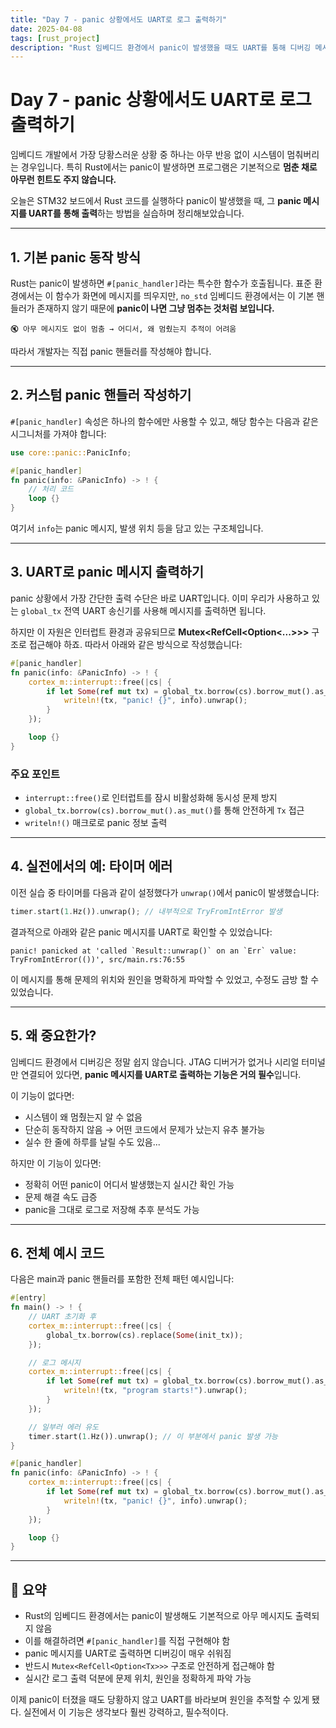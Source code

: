 ```yaml
---
title: "Day 7 - panic 상황에서도 UART로 로그 출력하기"
date: 2025-04-08
tags: [rust_project]
description: "Rust 임베디드 환경에서 panic이 발생했을 때도 UART를 통해 디버깅 메시지를 출력할 수 있는 커스텀 panic 핸들러 설정법을 정리합니다."
---
```


# Day 7 - panic 상황에서도 UART로 로그 출력하기

임베디드 개발에서 가장 당황스러운 상황 중 하나는 아무 반응 없이 시스템이 멈춰버리는 경우입니다. 특히 Rust에서는 panic이 발생하면 프로그램은 기본적으로 **멈춘 채로 아무런 힌트도 주지 않습니다.**

오늘은 STM32 보드에서 Rust 코드를 실행하다 panic이 발생했을 때, 그 **panic 메시지를 UART를 통해 출력**하는 방법을 실습하며 정리해보았습니다.

---

## 1. 기본 panic 동작 방식

Rust는 panic이 발생하면 `#[panic_handler]`라는 특수한 함수가 호출됩니다. 표준 환경에서는 이 함수가 화면에 메시지를 띄우지만, `no_std` 임베디드 환경에서는 이 기본 핸들러가 존재하지 않기 때문에 **panic이 나면 그냥 멈추는 것처럼 보입니다.**

```text
🔇 아무 메시지도 없이 멈춤 → 어디서, 왜 멈췄는지 추적이 어려움
```

따라서 개발자는 직접 panic 핸들러를 작성해야 합니다.

---

## 2. 커스텀 panic 핸들러 작성하기

`#[panic_handler]` 속성은 하나의 함수에만 사용할 수 있고, 해당 함수는 다음과 같은 시그니처를 가져야 합니다:

```rust
use core::panic::PanicInfo;

#[panic_handler]
fn panic(info: &PanicInfo) -> ! {
    // 처리 코드
    loop {}
}
```

여기서 `info`는 panic 메시지, 발생 위치 등을 담고 있는 구조체입니다.

---

## 3. UART로 panic 메시지 출력하기

panic 상황에서 가장 간단한 출력 수단은 바로 UART입니다. 이미 우리가 사용하고 있는 `global_tx` 전역 UART 송신기를 사용해 메시지를 출력하면 됩니다.

하지만 이 자원은 인터럽트 환경과 공유되므로 **Mutex<RefCell<Option<...>>>** 구조로 접근해야 하죠. 따라서 아래와 같은 방식으로 작성했습니다:

```rust
#[panic_handler]
fn panic(info: &PanicInfo) -> ! {
    cortex_m::interrupt::free(|cs| {
        if let Some(ref mut tx) = global_tx.borrow(cs).borrow_mut().as_mut() {
            writeln!(tx, "panic! {}", info).unwrap();
        }
    });

    loop {}
}
```

### 주요 포인트

- `interrupt::free()`로 인터럽트를 잠시 비활성화해 동시성 문제 방지
- `global_tx.borrow(cs).borrow_mut().as_mut()`를 통해 안전하게 `Tx` 접근
- `writeln!()` 매크로로 panic 정보 출력

---

## 4. 실전에서의 예: 타이머 에러

이전 실습 중 타이머를 다음과 같이 설정했다가 `unwrap()`에서 panic이 발생했습니다:

```rust
timer.start(1.Hz()).unwrap(); // 내부적으로 TryFromIntError 발생
```

결과적으로 아래와 같은 panic 메시지를 UART로 확인할 수 있었습니다:

```
panic! panicked at 'called `Result::unwrap()` on an `Err` value: TryFromIntError(())', src/main.rs:76:55
```

이 메시지를 통해 문제의 위치와 원인을 명확하게 파악할 수 있었고, 수정도 금방 할 수 있었습니다.

---

## 5. 왜 중요한가?

임베디드 환경에서 디버깅은 정말 쉽지 않습니다. JTAG 디버거가 없거나 시리얼 터미널만 연결되어 있다면, **panic 메시지를 UART로 출력하는 기능은 거의 필수**입니다.

이 기능이 없다면:

- 시스템이 왜 멈췄는지 알 수 없음
- 단순히 동작하지 않음 → 어떤 코드에서 문제가 났는지 유추 불가능
- 실수 한 줄에 하루를 날릴 수도 있음...

하지만 이 기능이 있다면:

- 정확히 어떤 panic이 어디서 발생했는지 실시간 확인 가능
- 문제 해결 속도 급증
- panic을 그대로 로그로 저장해 추후 분석도 가능

---

## 6. 전체 예시 코드

다음은 main과 panic 핸들러를 포함한 전체 패턴 예시입니다:

```rust
#[entry]
fn main() -> ! {
    // UART 초기화 후
    cortex_m::interrupt::free(|cs| {
        global_tx.borrow(cs).replace(Some(init_tx));
    });

    // 로그 메시지
    cortex_m::interrupt::free(|cs| {
        if let Some(ref mut tx) = global_tx.borrow(cs).borrow_mut().as_mut() {
            writeln!(tx, "program starts!").unwrap();
        }
    });

    // 일부러 에러 유도
    timer.start(1.Hz()).unwrap(); // 이 부분에서 panic 발생 가능
}

#[panic_handler]
fn panic(info: &PanicInfo) -> ! {
    cortex_m::interrupt::free(|cs| {
        if let Some(ref mut tx) = global_tx.borrow(cs).borrow_mut().as_mut() {
            writeln!(tx, "panic! {}", info).unwrap();
        }
    });

    loop {}
}
```

---

## 🔁 요약

- Rust의 임베디드 환경에서는 panic이 발생해도 기본적으로 아무 메시지도 출력되지 않음
- 이를 해결하려면 `#[panic_handler]`를 직접 구현해야 함
- panic 메시지를 UART로 출력하면 디버깅이 매우 쉬워짐
- 반드시 `Mutex<RefCell<Option<Tx>>>` 구조로 안전하게 접근해야 함
- 실시간 로그 출력 덕분에 문제 위치, 원인을 정확하게 파악 가능

이제 panic이 터졌을 때도 당황하지 않고 UART를 바라보며 원인을 추적할 수 있게 됐다. 실전에서 이 기능은 생각보다 훨씬 강력하고, 필수적이다.